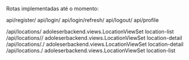 Rotas implementadas até o momento:


api/register/
api/login/
api/login/refresh/
api/logout/
api/profile

/api/locations/ adoleserbackend.views.LocationViewSet   location-list
/api/locations/<pk>/    adoleserbackend.views.LocationViewSet   location-detail
/api/locations/<pk>\.<format>/  adoleserbackend.views.LocationViewSet   location-detail
/api/locations\.<format>/       adoleserbackend.views.LocationViewSet   location-list

